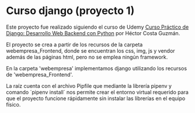 # Curso django (proyecto 1)

Este proyecto fue realizado siguiendo el curso de Udemy [Curso Práctico de Django: Desarrollo Web Backend con Python](https://www.udemy.com/share/1022iG3@7MIm5vRwDD7qX2nz7iEwh47zO5B_JaoXR2m-XcCPqRjurWFDABHnCskHhPA36L9h7w==/) por Héctor Costa Guzmán.

El proyecto se crea a partir de los recursos de la carpeta webempresa_Frontend, donde se encuentran los css, img, js y vendor además de las páginas html, pero no se emplea ningún framework.

En la carpeta 'webempresa' implementamos django utilizando los recursos de 'webempresa_Frontend'.

La raíz cuenta con el archivo Pipfile que mediante la librería pipenv y comando ´pipenv install´ nos permite crear el entorno virtual requerido para que el proyecto funcione rápidamente sin instalar las librerías en el equipo físico.


